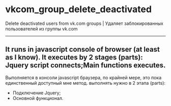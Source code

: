 vkcom_group_delete_deactivated
==============================

Delete deactivated users from vk.com groups | Удаляет заблокированных пользователей из группы vk.com

---
It runs in javascript console of browser (at least as I know).
It executes by 2 stages (parts): Jquery script connects;Main functions executes.
---
Выполняется в консоли javascript браузера, по крайней мере, это пока единственный доступный мне метод.
выполнять нужно в 2 этапа (parts):
- Подключение Jquery;
- Основной функционал.

